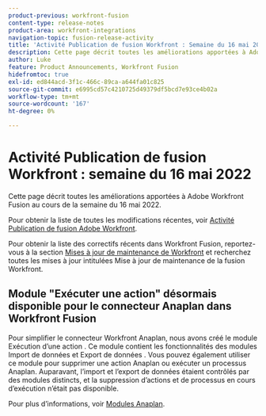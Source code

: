 ```yaml
---
product-previous: workfront-fusion
content-type: release-notes
product-area: workfront-integrations
navigation-topic: fusion-release-activity
title: 'Activité Publication de fusion Workfront : Semaine du 16 mai 2022'''
description: Cette page décrit toutes les améliorations apportées à Adobe Workfront Fusion au cours de la semaine du 16 mai 2022.
author: Luke
feature: Product Announcements, Workfront Fusion
hidefromtoc: true
exl-id: ed844acd-3f1c-466c-89ca-a644fa01c825
source-git-commit: e6995cd57c4210725d49379df5bcd7e93ce4b02a
workflow-type: tm+mt
source-wordcount: '167'
ht-degree: 0%

---
```


# Activité Publication de fusion Workfront : semaine du 16 mai 2022

Cette page décrit toutes les améliorations apportées à Adobe Workfront Fusion au cours de la semaine du 16 mai 2022.

Pour obtenir la liste de toutes les modifications récentes, voir [Activité Publication de fusion Adobe Workfront](../../../product-announcements/product-releases/fusion-release-activity/fusion-release-activity.md).

Pour obtenir la liste des correctifs récents dans Workfront Fusion, reportez-vous à la section [Mises à jour de maintenance de Workfront](https://experienceleague.adobe.com/docs/workfront-known-issues/releases/current-updates.html) et recherchez toutes les mises à jour intitulées Mise à jour de maintenance de la fusion Workfront.


## Module &quot;Exécuter une action&quot; désormais disponible pour le connecteur Anaplan dans Workfront Fusion

Pour simplifier le connecteur Workfront Anaplan, nous avons créé le module Exécution d’une action . Ce module contient les fonctionnalités des modules Import de données et Export de données . Vous pouvez également utiliser ce module pour supprimer une action Anaplan ou exécuter un processus Anaplan.
Auparavant, l’import et l’export de données étaient contrôlés par des modules distincts, et la suppression d’actions et de processus en cours d’exécution n’était pas disponible.

Pour plus d’informations, voir [Modules Anaplan](../../../workfront-fusion/apps-and-their-modules/anaplan-modules.md).
